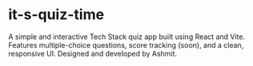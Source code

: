 # it-s-quiz-time
A simple and interactive Tech Stack quiz app built using React and Vite. Features multiple-choice questions, score tracking (soon), and a clean, responsive UI. Designed and developed by Ashmit.
